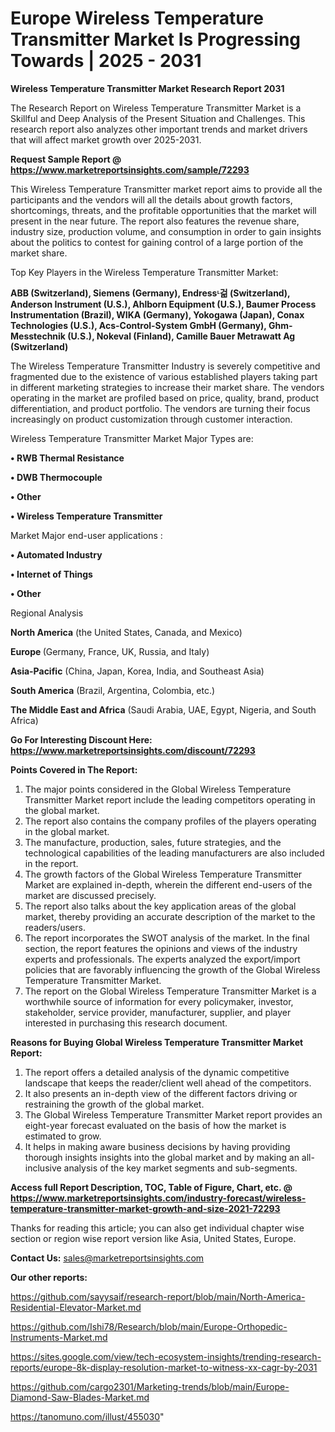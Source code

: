 # Europe Wireless Temperature Transmitter Market Is Progressing Towards | 2025 - 2031

<strong>Wireless Temperature Transmitter Market Research Report 2031</strong>

The Research Report on Wireless Temperature Transmitter Market is a Skillful and Deep Analysis of the Present Situation and Challenges. This research report also analyzes other important trends and market drivers that will affect market growth over 2025-2031.

<strong>Request Sample Report @ <a href=https://www.marketreportsinsights.com/sample/72293>https://www.marketreportsinsights.com/sample/72293</a></strong>

This Wireless Temperature Transmitter market report aims to provide all the participants and the vendors will all the details about growth factors, shortcomings, threats, and the profitable opportunities that the market will present in the near future. The report also features the revenue share, industry size, production volume, and consumption in order to gain insights about the politics to contest for gaining control of a large portion of the market share.

Top Key Players in the Wireless Temperature Transmitter Market:

<strong>ABB (Switzerland), Siemens (Germany), Endressᶫ걺 (Switzerland), Anderson Instrument (U.S.), Ahlborn Equipment (U.S.), Baumer Process Instrumentation (Brazil), WIKA (Germany), Yokogawa (Japan), Conax Technologies (U.S.), Acs-Control-System GmbH (Germany), Ghm-Messtechnik (U.S.), Nokeval (Finland), Camille Bauer Metrawatt Ag (Switzerland)</strong>

The Wireless Temperature Transmitter Industry is severely competitive and fragmented due to the existence of various established players taking part in different marketing strategies to increase their market share. The vendors operating in the market are profiled based on price, quality, brand, product differentiation, and product portfolio. The vendors are turning their focus increasingly on product customization through customer interaction.

Wireless Temperature Transmitter Market Major Types are:

<strong>• RWB Thermal Resistance

• DWB Thermocouple

• Other

• Wireless Temperature Transmitter</strong>

Market Major end-user applications :

<strong>• Automated Industry

• Internet of Things

• Other</strong>

Regional Analysis

</u><strong><b>North America</b></strong> (the United States, Canada, and Mexico)

<strong><b>Europe </b></strong>(Germany, France, UK, Russia, and Italy)

<strong><b>Asia-Pacific</b></strong> (China, Japan, Korea, India, and Southeast Asia)

<strong><b>South America</b></strong> (Brazil, Argentina, Colombia, etc.)

<strong><b>The Middle East and Africa</b></strong> (Saudi Arabia, UAE, Egypt, Nigeria, and South Africa)

<strong>Go For Interesting Discount Here: <a href=https://www.marketreportsinsights.com/discount/72293>https://www.marketreportsinsights.com/discount/72293</a></strong>

<strong>Points Covered in The Report:</strong>
<ol>
  <li>The major points considered in the Global Wireless Temperature Transmitter Market report include the leading competitors operating in the global market.</li>
  <li>The report also contains the company profiles of the players operating in the global market.</li>
  <li>The manufacture, production, sales, future strategies, and the technological capabilities of the leading manufacturers are also included in the report.</li>
  <li>The growth factors of the Global Wireless Temperature Transmitter Market are explained in-depth, wherein the different end-users of the market are discussed precisely.</li>
  <li>The report also talks about the key application areas of the global market, thereby providing an accurate description of the market to the readers/users.</li>
  <li>The report incorporates the SWOT analysis of the market. In the final section, the report features the opinions and views of the industry experts and professionals. The experts analyzed the export/import policies that are favorably influencing the growth of the Global Wireless Temperature Transmitter Market.</li>
  <li>The report on the Global Wireless Temperature Transmitter Market is a worthwhile source of information for every policymaker, investor, stakeholder, service provider, manufacturer, supplier, and player interested in purchasing this research document.</li>
</ol>
<strong>Reasons for Buying Global Wireless Temperature Transmitter Market Report:</strong>

<ol>
  <li>The report offers a detailed analysis of the dynamic competitive landscape that keeps the reader/client well ahead of the competitors.</li>
  <li>It also presents an in-depth view of the different factors driving or restraining the growth of the global market.</li>
  <li>The Global Wireless Temperature Transmitter Market report provides an eight-year forecast evaluated on the basis of how the market is estimated to grow.</li>
  <li>It helps in making aware business decisions by having providing thorough insights insights into the global market and by making an all-inclusive analysis of the key market segments and sub-segments.</li>
</ol>
<strong>Access full Report Description, TOC, Table of Figure, Chart, etc. @ <a href=https://www.marketreportsinsights.com/industry-forecast/wireless-temperature-transmitter-market-growth-and-size-2021-72293>https://www.marketreportsinsights.com/industry-forecast/wireless-temperature-transmitter-market-growth-and-size-2021-72293</a></strong>


Thanks for reading this article; you can also get individual chapter wise section or region wise report version like Asia, United States, Europe.

<strong>Contact Us:</strong>
sales@marketreportsinsights.com

<strong>Our other reports:</strong>

<a href=https://github.com/sayysaif/research-report/blob/main/North-America-Residential-Elevator-Market.md>https://github.com/sayysaif/research-report/blob/main/North-America-Residential-Elevator-Market.md</a>

<a href=https://github.com/Ishi78/Research/blob/main/Europe-Orthopedic-Instruments-Market.md>https://github.com/Ishi78/Research/blob/main/Europe-Orthopedic-Instruments-Market.md</a>

<a href=https://sites.google.com/view/tech-ecosystem-insights/trending-research-reports/europe-8k-display-resolution-market-to-witness-xx-cagr-by-2031>https://sites.google.com/view/tech-ecosystem-insights/trending-research-reports/europe-8k-display-resolution-market-to-witness-xx-cagr-by-2031</a>

<a href=https://github.com/cargo2301/Marketing-trends/blob/main/Europe-Diamond-Saw-Blades-Market.md>https://github.com/cargo2301/Marketing-trends/blob/main/Europe-Diamond-Saw-Blades-Market.md</a>

<a href=https://tanomuno.com/illust/455030>https://tanomuno.com/illust/455030</a>"
